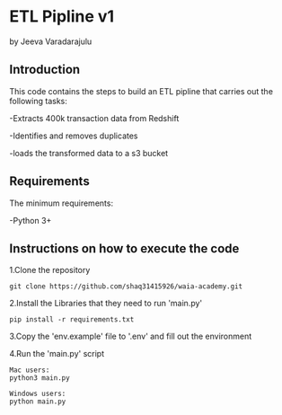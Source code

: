 # ETL Pipline v1
by Jeeva Varadarajulu

## Introduction
This code contains the steps to build an ETL pipline that carries out the following tasks:

-Extracts 400k transaction data from Redshift

-Identifies and removes duplicates

-loads the transformed data to a s3 bucket

## Requirements
The minimum requirements:

-Python 3+

## Instructions on how to execute the code

1.Clone the repository
````
git clone https://github.com/shaq31415926/waia-academy.git
````

2.Install the Libraries that they need to run 'main.py'
````
pip install -r requirements.txt
````

3.Copy the 'env.example' file to '.env' and fill out the environment

4.Run the 'main.py' script
````
Mac users:
python3 main.py

````
````
Windows users:
python main.py
````